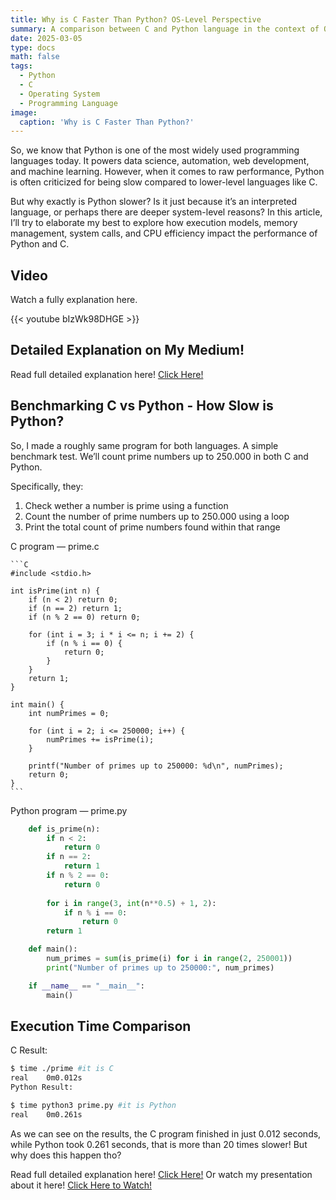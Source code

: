 ```yaml
---
title: Why is C Faster Than Python? OS-Level Perspective
summary: A comparison between C and Python language in the context of Operating System level.
date: 2025-03-05
type: docs
math: false
tags:
  - Python
  - C
  - Operating System
  - Programming Language
image:
  caption: 'Why is C Faster Than Python?'
---
```


So, we know that Python is one of the most widely used programming languages today. It powers data science, automation, web development, and machine learning. However, when it comes to raw performance, Python is often criticized for being slow compared to lower-level languages like C.

But why exactly is Python slower? Is it just because it’s an interpreted language, or perhaps there are deeper system-level reasons? In this article, I’ll try to elaborate my best to explore how execution models, memory management, system calls, and CPU efficiency impact the performance of Python and C.

## Video

Watch a fully explanation here.

{{< youtube bIzWk98DHGE >}}

## Detailed Explanation on My Medium!

Read full detailed explanation here! [Click Here!](https://medium.com/@raihansltn/why-is-c-faster-than-python-os-level-perspective-04d6e485e3ae)

## Benchmarking C vs Python - How Slow is Python?

So, I made a roughly same program for both languages. A simple benchmark test. We’ll count prime numbers up to 250.000 in both C and Python.

Specifically, they:
1. Check wether a number is prime using a function
2. Count the number of prime numbers up to 250.000 using a loop
3. Print the total count of prime numbers found within that range

C program — prime.c

    ```C
    #include <stdio.h>

    int isPrime(int n) {
        if (n < 2) return 0; 
        if (n == 2) return 1; 
        if (n % 2 == 0) return 0; 

        for (int i = 3; i * i <= n; i += 2) {
            if (n % i == 0) {
                return 0;
            }
        }
        return 1;
    }

    int main() {
        int numPrimes = 0;
        
        for (int i = 2; i <= 250000; i++) {
            numPrimes += isPrime(i);
        }

        printf("Number of primes up to 250000: %d\n", numPrimes);
        return 0;
    }
    ```

Python program — prime.py

```python
    def is_prime(n):
        if n < 2:
            return 0
        if n == 2:
            return 1
        if n % 2 == 0:
            return 0
        
        for i in range(3, int(n**0.5) + 1, 2):
            if n % i == 0:
                return 0
        return 1

    def main():
        num_primes = sum(is_prime(i) for i in range(2, 250001))
        print("Number of primes up to 250000:", num_primes)

    if __name__ == "__main__":
        main()
```

## Execution Time Comparison

C Result:

```bash
$ time ./prime #it is C
real    0m0.012s
Python Result:

$ time python3 prime.py #it is Python
real    0m0.261s
```

As we can see on the results, the C program finished in just 0.012 seconds, while Python took 0.261 seconds, that is more than 20 times slower! But why does this happen tho?

Read full detailed explanation here! [Click Here!](https://medium.com/@raihansltn/why-is-c-faster-than-python-os-level-perspective-04d6e485e3ae)
Or watch my presentation about it here! [Click Here to Watch!](https://www.youtube.com/watch?v=bIzWk98DHGE&t=629s&ab_channel=RaihanSultan)